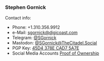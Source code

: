 ### Stephen Gornick

Contact info:

- Phone: +1.310.356.9912
- e-Mail: sgornick@digicoast.com
- Telegram: [@SGornick](http://t.me/sgornick)
- Mastodon: [@SGornick@TheCitadel.Social](https://TheCitadel.Social/@sgornick)
- PGP Key: [45D4 378E CAD7 5A7E](https://digicoast.com/key/pgpkey.asc.txt)
- Social Media Accounts [Proof of Ownership](https://gist.github.com/sgornick/a67d0f64bb80dd3e4cbd3797072ab7c0)
